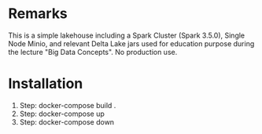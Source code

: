 # Remarks
This is a simple lakehouse including a Spark Cluster (Spark 3.5.0), Single Node Minio, and relevant Delta Lake jars used for education purpose during the lecture "Big Data Concepts". No production use.


# Installation

1. Step: docker-compose build .
2. Step: docker-compose up
3. Step: docker-compose down


